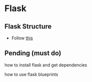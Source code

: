 # Flask

## Flask Structure

- Follow [this](http://flask.pocoo.org/docs/1.0/patterns/packages/)

## Pending (must do)

how to install flask and get dependencies

how to use flask blueprints
